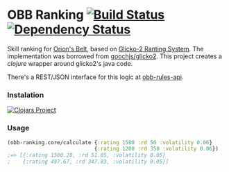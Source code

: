 OBB Ranking [![Build Status](https://travis-ci.org/orionsbelt-battlegrounds/obb-ranking.svg?branch=master)](https://travis-ci.org/orionsbelt-battlegrounds/obb-ranking) [![Dependency Status](https://www.versioneye.com/user/projects/5452512630a8fe03a7000007/badge.svg?style=flat)](https://www.versioneye.com/user/projects/5452512630a8fe03a7000007)
===========

Skill ranking for [Orion's Belt](https://github.com/orionsbelt-battlegrounds), based on [Glicko-2 Ranting System](http://www.glicko.net/glicko/glicko2.pdf/). The implementation was borrowed from [goochjs/glicko2](https://github.com/goochjs/glicko2). This project creates a _clojure_ wrapper around glicko2's java code.

There's a REST/JSON interface for this logic at [obb-rules-api](https://github.com/orionsbelt-battlegrounds/obb-rules-api).

### Instalation

[![Clojars Project](http://clojars.org/obb-ranking/latest-version.svg)](http://clojars.org/obb-ranking)

### Usage

```clojure
(obb-ranking.core/calculate {:rating 1500 :rd 50 :volatility 0.06}
                            {:rating 1200 :rd 350 :volatility 0.06})
;=> [{:rating 1500.20, :rd 51.05, :volatility 0.05}
;    {:rating 497.67, :rd 347.83, :volatility 0.05}]
```
